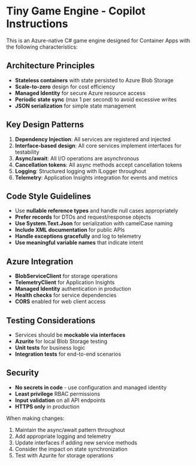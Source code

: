 <!-- Use this file to provide workspace-specific custom instructions to Copilot. For more details, visit https://code.visualstudio.com/docs/copilot/copilot-customization#_use-a-githubcopilotinstructionsmd-file -->

# Tiny Game Engine - Copilot Instructions

This is an Azure-native C# game engine designed for Container Apps with the following characteristics:

## Architecture Principles

- **Stateless containers** with state persisted to Azure Blob Storage
- **Scale-to-zero** design for cost efficiency
- **Managed Identity** for secure Azure resource access
- **Periodic state sync** (max 1 per second) to avoid excessive writes
- **JSON serialization** for simple state management

## Key Design Patterns

1. **Dependency Injection**: All services are registered and injected
2. **Interface-based design**: All core services implement interfaces for testability
3. **Async/await**: All I/O operations are asynchronous
4. **Cancellation tokens**: All async methods accept cancellation tokens
5. **Logging**: Structured logging with ILogger throughout
6. **Telemetry**: Application Insights integration for events and metrics

## Code Style Guidelines

- Use **nullable reference types** and handle null cases appropriately
- **Prefer records** for DTOs and request/response objects
- **Use System.Text.Json** for serialization with camelCase naming
- **Include XML documentation** for public APIs
- **Handle exceptions gracefully** and log to telemetry
- **Use meaningful variable names** that indicate intent

## Azure Integration

- **BlobServiceClient** for storage operations
- **TelemetryClient** for Application Insights
- **Managed Identity** authentication in production
- **Health checks** for service dependencies
- **CORS** enabled for web client access

## Testing Considerations

- Services should be **mockable via interfaces**
- **Azurite** for local Blob Storage testing
- **Unit tests** for business logic
- **Integration tests** for end-to-end scenarios

## Security

- **No secrets in code** - use configuration and managed identity
- **Least privilege** RBAC permissions
- **Input validation** on all API endpoints
- **HTTPS only** in production

When making changes:
1. Maintain the async/await pattern throughout
2. Add appropriate logging and telemetry
3. Update interfaces if adding new service methods
4. Consider the impact on state synchronization
5. Test with Azurite for storage operations
